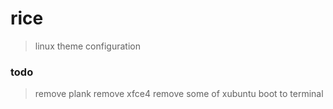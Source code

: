 # rice
> linux theme configuration

### todo
> remove plank
> remove xfce4
> remove some of xubuntu 
> boot to terminal
